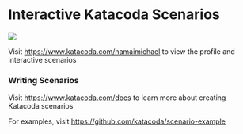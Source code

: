 # Interactive Katacoda Scenarios

[![](http://shields.katacoda.com/katacoda/namaimichael/count.svg)](https://www.katacoda.com/namaimichael "Get your profile on Katacoda.com")

Visit https://www.katacoda.com/namaimichael to view the profile and interactive scenarios

### Writing Scenarios
Visit https://www.katacoda.com/docs to learn more about creating Katacoda scenarios

For examples, visit https://github.com/katacoda/scenario-example
